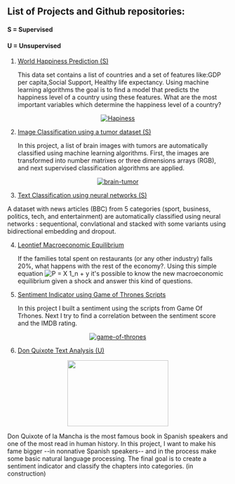 ## List of Projects and Github repositories:
#### S = Supervised
#### U = Unsupervised

1. [ World Happiness Prediction (S)](https://github.com/bavilaa/adv_ml/blob/master/Happiness_Classification.ipynb)

    This data set contains a list of countries and a set of features like:GDP per capita,Social Support, Healthy life expectancy. Using machine learning algorithms the goal is to find a model that predicts the happiness level of a country using these features. What are the most important variables which determine the happiness level of a country?

<html>
<p align="center">
    <a href="https://imgbb.com/"><img src="https://i.ibb.co/Q8Whfkd/Hapiness.jpg" alt="Hapiness" border="0"></a>
    </p>
</html>



2. [Image Classification using a tumor dataset (S)](https://github.com/bavilaa/adv_ml/blob/master/Tumor_Classification.ipynb)


   In this project, a list of brain images with tumors are automatically classified using machine learning algorithms. First, the images are transformed into number matrixes or three dimensions arrays (RGB), and next supervised classification algorithms are applied.

<html>
<p align="center">
<a href="https://imgbb.com/"><img src="https://i.ibb.co/4TfgsGR/brain-tumor.jpg" alt="brain-tumor" border="0"></a>

</p>
</html>



3. [Text Classification using neural networks (S)](https://github.com/bavilaa/adv_ml/blob/master/BBC_News_Classification.ipynb)

  A dataset with news articles (BBC) from 5 categories (sport, business, politics, tech, and entertainment) are automatically classified using neural networks : sequentional, convlational and stacked with some variants using bidirectional embedding and dropout.


4. [Leontief Macroeconomic Equilibrium ](https://github.com/bavilaa/leontief)

 
   If the families total spent on restaurants (or any other industry) falls 20%, what happens with the rest of the economy?. Using this simple equation ![P = X 1_n + y](https://render.githubusercontent.com/render/math?math=P%20%3D%20X%201_n%20%2B%20y) it's possible to know the new macroeconomic equilibrium given a shock and answer this kind of questions.



6. [Sentiment Indicator using Game of Thrones Scripts](https://github.com/bavilaa/nlp_got)


   In this project I built a sentiment using the scripts from Game Of Trhones. Next I try to find a correlation between the sentiment score and the IMDB rating.
 
<html>
<p align="center">
<a href="https://ibb.co/Q9r2W2K"><img src="https://i.ibb.co/b1zS4SK/game-of-thrones.jpg" alt="game-of-thrones" border="0"></a>

</p>
</html>

6. [Don Quixote Text Analysis (U)](https://github.com/bavilaa/quijote)

<html>
<p align="center">
  <img width="230" height="150" src="http://static.plenummedia.com/30644/images/20160505094554-don-quijote-de-la-mancha-web.jpg">
</p>
</html>

   Don Quixote of la Mancha is the most famous book in Spanish speakers and one of the most read in human history. In this project, I want to make his fame bigger --in nonnative Spanish speakers-- and in the process make some basic natural language processing. The final goal is to create a sentiment indicator and classify the chapters into categories. (in construction)



